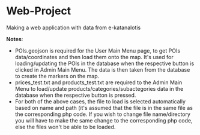 # Web-Project
Making a web application with data from e-katanalotis

**Notes**:

* POIs.geojson is required for the User Main Menu page, to get POIs data/coordinates and then load them onto the map. It's used for loading/updating the POIs in the
database when the respective button is clicked in Admin Main Menu. The data is then taken from the database to create the markers on the map.
* prices_test.txt and products_test.txt are required to the Admin Main Menu to load/update products/categories/subactegories data in the database when the respective button is pressed.
* For both of the above cases, the file to load is selected automatically based on name and path (it's assumed that the file is in the same file as the corresponding php code. If you wish to change file name/directory you will have to make the same change to the corresponding php code, else the files won't be able to be loaded.
  
